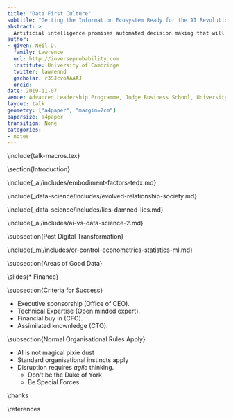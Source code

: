 ```yaml
---
title: "Data First Culture"
subtitle: "Getting the Information Ecosystem Ready for the AI Revolution"
abstract: >
  Artificial intelligence promises automated decision making that will alleviate and revolutionise the nature of work. In practice, we know from previous technological solutions, new technologies often take time to percolate through to productivity. Robert Solow’s paradox saw “computers everywhere, except in the productivity statistics”. This session will equip attendees with an understanding of how to establish best practices around automated decision making. In particular, we will focus on the raw material of the AI revolution: the data.
author:
- given: Neil D.
  family: Lawrence
  url: http://inverseprobability.com
  institute: University of Cambridge
  twitter: lawrennd
  gscholar: r3SJcvoAAAAJ
  orcid: 
date: 2019-11-07
venue: Advanced Leadership Programme, Judge Business School, University of Cambridge
layout: talk
geometry: ["a4paper", "margin=2cm"]
papersize: a4paper
transition: None
categories:
- notes
---
```


\include{talk-macros.tex}

\section{Introduction}

<!-- Embodiment Factors-->

\include{_ai/includes/embodiment-factors-tedx.md}

<!-- Data Science (why it's happening) -->


\include{_data-science/includes/evolved-relationship-society.md}

\include{_data-science/includes/lies-damned-lies.md}

\include{_ai/includes/ai-vs-data-science-2.md}

<!--\include{_ml/includes/what-is-ml-2.md}-->
<!--\include{_ml/includes/what-does-machine-learning-do.md}-->
<!--\include{_ml/includes/deep-learning-overview.md}-->


<!-- Example of how these phenomena play out in a modern business environment.-->

<!-- E.g. WBR with communicaiton of 'what's going on on the ground to the VP.-->


<!-- Solutions are around how the software engineers are oparating. -->

<!--\subsection{Digital Transformation}-->


<!--\include{_supply-chain/includes/bits-and-atoms.md}
\include{_supply-chain/includes/supply-chain.md}-->


\subsection{Post Digital Transformation}

<!--Duke of York Effect -->

\include{_ml/includes/or-control-econometrics-statistics-ml.md}

<!--\include{_data-science/includes/the-data-crisis.md}-->

<!--\include{_ai/includes/watt-steam-engine.md}
\include{_data-science/includes/data-infrastructure.md}
-->

\subsection{Areas of Good Data}

\slides{* Finance}

\subsection{Criteria for Success}

* Executive sponsorship (Office of CEO).
* Technical Expertise (Open minded expert).
* Financial buy in (CFO).
* Assimilated knownledge (CTO).

<!-- Professionalisation of Data Science -->

<!--\include{_data-science/includes/a-time-for-professionalisation.md}-->

<!--\include{_data-science/includes/supply-chain-of-ideas.md}-->

<!--\include{_data-science/includes/data-first-thinking.md}-->

\subsection{Normal Organisational Rules Apply}

* AI is not magical pixie dust
* Standard organisational instincts apply
* Disruption requires *agile* thinking.
    * Don't be the Duke of York
	* Be Special Forces


\thanks

\references
